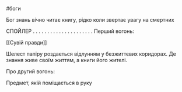 #боги 

Бог знань вічно читає книгу, рідко коли звертає увагу на смертних


СПОЙЛЕР
.
.
.
.
.
.
.
.
.
.
.
.
.
.
.
.
.
.
.
.
.
Перший вогонь:

[[Сувій правди]]

Шелест папіру роздається відлунням у безжиттєвих коридорах. Де знання живе своїм життям, а книги його жителі.

Про другий вогонь:

Предмет, якій поміщається в руку